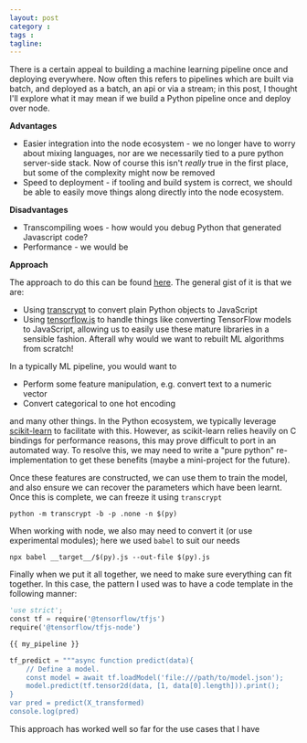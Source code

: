 ```yaml
---
layout: post
category : 
tags : 
tagline: 
---
```


There is a certain appeal to building a machine learning pipeline once and deploying everywhere. Now often this refers to pipelines which are built via batch, and deployed as a batch, an api or via a stream; in this post, I thought I'll explore what it may mean if we build a Python pipeline once and deploy over node.

**Advantages**

*  Easier integration into the node ecosystem - we no longer have to worry about mixing languages, nor are we necessarily tied to a pure python server-side stack. Now of course this isn't _really_ true in the first place, but some of the complexity might now be removed
*  Speed to deployment - if tooling and build system is correct, we should be able to easily move things along directly into the node ecosystem.


**Disadvantages**

*  Transcompiling woes - how would you debug Python that generated Javascript code?
*  Performance - we would be 

**Approach**

The approach to do this can be found [here](https://github.com/chappers/tfjs-python-pipelines). The general gist of it is that we are:

*  Using [transcrypt](http://transcrypt.org/) to convert plain Python objects to JavaScript
*  Using [tensorflow.js](https://js.tensorflow.org/) to handle things like converting TensorFlow models to JavaScript, allowing us to easily use these mature libraries in a sensible fashion. Afterall why would we want to rebuilt ML algorithms from scratch!

In a typically ML pipeline, you would want to

*  Perform some feature manipulation, e.g. convert text to a numeric vector
*  Convert categorical to one hot encoding

and many other things. In the Python ecosystem, we typically leverage [scikit-learn](http://scikit-learn.org/) to facilitate with this. However, as scikit-learn relies heavily on C bindings for performance reasons, this may prove difficult to port in an automated way. To resolve this, we may need to write a "pure python" re-implementation to get these benefits (maybe a mini-project for the future). 

Once these features are constructed, we can use them to train the model, and also ensure we can recover the parameters which have been learnt. Once this is complete, we can freeze it using `transcrypt`

```
python -m transcrypt -b -p .none -n $(py)
```

When working with node, we also may need to convert it (or use experimental modules); here we used `babel` to suit our needs

```
npx babel __target__/$(py).js --out-file $(py).js
```

Finally when we put it all together, we need to make sure everything can fit together. In this case, the pattern I used was to have a code template in the following manner:


```py
'use strict';
const tf = require('@tensorflow/tfjs')
require('@tensorflow/tfjs-node')

{{ my_pipeline }}

tf_predict = """async function predict(data){
    // Define a model.
    const model = await tf.loadModel('file:///path/to/model.json');
    model.predict(tf.tensor2d(data, [1, data[0].length])).print();
}
var pred = predict(X_transformed)
console.log(pred)
```

This approach has worked well so far for the use cases that I have



